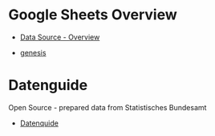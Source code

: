 # Google Sheets Overview
* [Data Source - Overview](https://docs.google.com/spreadsheets/d/1CCJFOJi3ZScCt8BZwK8xA_fqC1bCAsB3bcCP4lncxOA/edit#gid=0)

* [genesis](https://www-genesis.destatis.de/genesis/online?operation=previous&levelindex=0&step=0&titel=&levelid=1652949290654&acceptscookies=false)

# Datenguide
Open Source - prepared data from Statistisches Bundesamt
* [Datenquide](https://datengui.de/)
